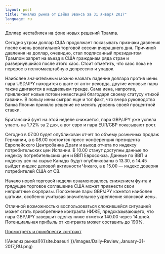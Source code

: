 ```yaml
---
layout: post
title: "Анализ рынка от Дэйва Эванса за 31 января 2017"
language: ru
---
```

Доллар нестабилен на фоне новых решений Трампа.

Сегодня утром доллар США продолжает показывать признаки давления после очень волатильной торговой сессии вчерашнего дня. Причиной давления на доллар, очевидно, стал подписанный президентом Трампом запрет на въезд в США гражданам ряда стран и развернувшийся после этого хаос. Стоит отметить, что хаос пока не перерос в полномасштабную депрессию и упадок.

Наиболее значительным можно назвать падение доллара против иены: пара USD/JPY находится в шаге от анти-рекорда, другие иеновые пары также двигаются в медвежьем тренде. Сама иена, напротив, привлекает новые потоки инвестиций благодаря своему статусу «тихой гавани». В пользу иены сыграл еще и тот факт, что вчера руководство Банка Японии приняло решение не менять уровень своей процентной ставки.

Британский фунт на этой неделе снижается, пара GBP/JPY уже успела упасть на 1.72% за 2 дня, а вот евро и пара EUR/GBP показывают рост.

Сегодня в 07.00 будет опубликован отчет по объему розничных продаж Германии, а в 08.00 состоится пресс-конференция президента Европейского Центробанка Драги и выход отчета по индексу потребительских цен Испании. В 10.00 станут доступны данные по индексу потребительских цен и ВВП Евросоюза. Данные по ВВП и индексу цен на сырье Канады будут опубликованы в 13.30, в 14.45 выйдет индекс деловой активности Чикаго, а в 15.00 — индекс доверия потребителей США от СВ.

Начало новой торговой недели ознаменовалось снижением фунта и грядущее торговое соглашение США может привнести свои неприятные сюрпризы. Положение пары GBP/JPY кажется наиболее шатким, особенно учитывая значительное укрепление японской иены.

Отличной возможностью воспользоваться сложившейся ситуацией может стать приобретение контракта НИЖЕ, предсказывающего, что пара GBP/JPY завершит сделку ниже отметки 140.00 через 14 дней. Потенциальная прибыль от контракта может составить до 190%.

<a href="http://record.binary.com/_bivVDfg8lHux76XffYA0JmNd7ZgqdRLk/1/?market=forex&amp;underlying=frxGBPJPY&amp;formname=higherlower&amp;duration_amount=14&amp;duration_units=d&amp;amount=10&amp;amount_type=payout&amp;expiry_type=duration&amp;barrier=140&amp;s=1&amp;t=VQeuyKJNN3jIq0yo9sx89J0co5lt24DG" target="_blank">Посмотреть и приобрести контракт</a>


![Анализ рынка!]({{site.baseurl }}/images/Daily-Review_January-31-2017_RU.png)
